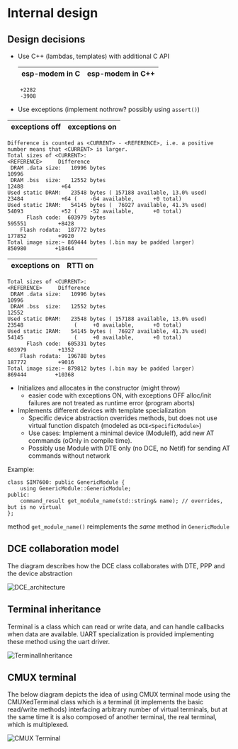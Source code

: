 # Internal design

## Design decisions

* Use C++ (lambdas, templates) with additional C API
  
  | esp-modem in C | esp-modem in C++ |
  |----------------|---------------|
```
    +2282
    -3908
```

* Use exceptions (implement nothrow? possibly using `assert()`)

| exceptions off | exceptions on |
|----------------|---------------|
```
Difference is counted as <CURRENT> - <REFERENCE>, i.e. a positive number means that <CURRENT> is larger.
Total sizes of <CURRENT>:                                                 <REFERENCE>     Difference
 DRAM .data size:   10996 bytes                                                 10996
 DRAM .bss  size:   12552 bytes                                                 12488            +64
Used static DRAM:   23548 bytes ( 157188 available, 13.0% used)                 23484            +64 (    -64 available,      +0 total)
Used static IRAM:   54145 bytes (  76927 available, 41.3% used)                 54093            +52 (    -52 available,      +0 total)
      Flash code:  603979 bytes                                                595551          +8428
    Flash rodata:  187772 bytes                                                177852          +9920
Total image size:~ 869444 bytes (.bin may be padded larger)                    850980         +18464
```
| exceptions on | RTTI on |
|----------------|---------------|
```
Total sizes of <CURRENT>:                                                 <REFERENCE>     Difference
 DRAM .data size:   10996 bytes                                                 10996
 DRAM .bss  size:   12552 bytes                                                 12552
Used static DRAM:   23548 bytes ( 157188 available, 13.0% used)                 23548                (     +0 available,      +0 total)
Used static IRAM:   54145 bytes (  76927 available, 41.3% used)                 54145                (     +0 available,      +0 total)
      Flash code:  605331 bytes                                                603979          +1352
    Flash rodata:  196788 bytes                                                187772          +9016
Total image size:~ 879812 bytes (.bin may be padded larger)                    869444         +10368
```
* Initializes and allocates in the constructor (might throw)
  - easier code with exceptions ON, with exceptions OFF alloc/init failures are not treated as runtime error (program aborts)
* Implements different devices with template specialization
  - Specific device abstraction overrides methods, but does not use virtual function dispatch (modeled as `DCE<SpecificModule>`)
  - Use cases: Implement a minimal device (ModuleIf), add new AT commands (oOnly in compile time).
  - Possibly use Module with DTE only (no DCE, no Netif) for sending AT commands without network
  
Example:
```
class SIM7600: public GenericModule {
    using GenericModule::GenericModule;
public:
    command_result get_module_name(std::string& name); // overrides, but is no virtual
};
```
method `get_module_name()` reimplements the *same* method in `GenericModule`

## DCE collaboration model

The diagram describes how the DCE class collaborates with DTE, PPP and the device abstraction

![DCE_architecture](DCE_DTE_collaboration.png)

## Terminal inheritance

Terminal is a class which can read or write data, and can handle callbacks when data are available. UART specialization
is provided implementing these method using the uart driver.

![TerminalInheritance](Terminal_inheritance.png)

## CMUX terminal

The below diagram depicts the idea of using CMUX terminal mode using the CMUXedTerminal class which is a terminal
(it implements the basic read/write methods) interfacing arbitrary number of virtual terminals,
but at the same time it is also composed of another terminal, the real terminal, which is multiplexed.

![CMUX Terminal](CMux_collaboration.png)
